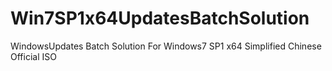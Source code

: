 # Win7SP1x64UpdatesBatchSolution
WindowsUpdates Batch Solution For Windows7 SP1 x64 Simplified Chinese Official ISO
